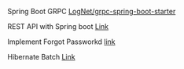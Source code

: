 Spring Boot GRPC [LogNet/grpc-spring-boot-starter](https://github.com/LogNet/grpc-spring-boot-starter)

REST API with Spring boot [Link](https://www.codebyamir.com/blog/create-rest-api-with-spring-boot)

Implement Forgot Passworkd [link](https://www.codebyamir.com/blog/forgot-password-feature-with-java-and-spring-boot)

Hibernate Batch [Link](https://blog.pchudzik.com/201705/batch-processing/)